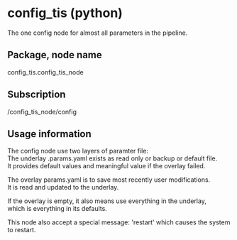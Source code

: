 # config_tis (python)

The one config node for almost all parameters in the pipeline.

## Package, node name

config_tis.config_tis_node

## Subscription

/config_tis_node/config

## Usage information

The config node use two layers of paramter file:  
The underlay .params.yaml exists as read only or backup or default file.  
It provides default values and meaningful value if the overlay failed.

The overlay params.yaml is to save most recently user modifications.  
It is read and updated to the underlay.

If the overlay is empty, it also means use everything in the underlay,  
which is everything in its defaults.

This node also accept a special message: 'restart' which causes the system to restart.
